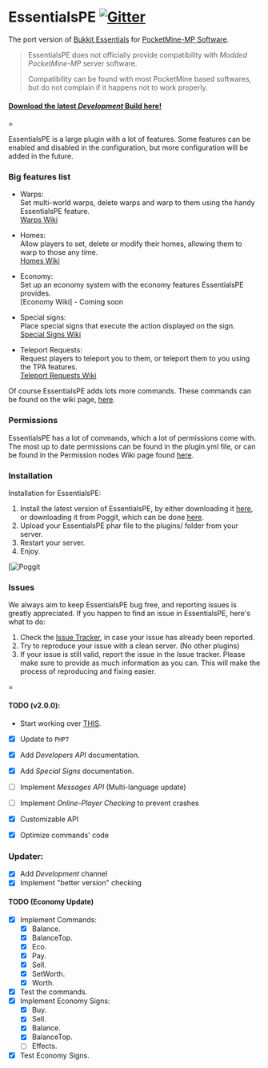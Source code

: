 EssentialsPE  [![Gitter](https://badges.gitter.im/Join%20Chat.svg)](https://gitter.im/LegendOfMCPE/EssentialsPE?utm_source=badge&utm_medium=badge&utm_campaign=pr-badge&utm_content=badge)
=========

The port version of [Bukkit Essentials](http://dev.bukkit.org/bukkit-plugins/essentials/) for [PocketMine-MP Software](http://www.pmmp.gq/).

> EssentialsPE does not officially provide compatibility with _Modded PocketMine-MP_ server software.
>
> Compatibility can be found with most PocketMine based softwares, but do not complain if it happens not to work properly.

#### [Download the latest _Development_ Build here!](https://github.com/LegendOfMCPE/EssentialsPE/raw/travis-build/EssentialsPE.phar)

=

EssentialsPE is a large plugin with a lot of features. Some features can be enabled and disabled in the configuration, but more configuration will be added in the future.

### Big features list
 - Warps:<br>
 Set multi-world warps, delete warps and warp to them using the handy EssentialsPE feature.<br>
 [Warps Wiki](https://github.com/LegendOfMCPE/EssentialsPE/wiki/Commands-List#warp-commands)
 
 - Homes:<br>
 Allow players to set, delete or modify their homes, allowing them to warp to those any time.<br>
 [Homes Wiki](https://github.com/LegendOfMCPE/EssentialsPE/wiki/Commands-List#home-commands)
 
 - Economy:<br>
 Set up an economy system with the economy features EssentialsPE provides.<br>
 [Economy Wiki] - Coming soon
 
 - Special signs:<br>
 Place special signs that execute the action displayed on the sign.<br>
 [Special Signs Wiki](https://github.com/LegendOfMCPE/EssentialsPE/wiki/Special-Signs)

 - Teleport Requests:<br>
 Request players to teleport you to them, or teleport them to you using the TPA features.<br>
 [Teleport Requests Wiki](https://github.com/LegendOfMCPE/EssentialsPE/wiki/Commands-List#teleport-requests-commands)

Of course EssentialsPE adds lots more commands. These commands can be found on the wiki page, [here](https://github.com/LegendOfMCPE/EssentialsPE/wiki/Commands-List).

### Permissions
EssentialsPE has a lot of commands, which a lot of permissions come with. The most up to date permissions can be found in the plugin.yml file, or can be found in the Permission nodes Wiki page found [here](https://github.com/LegendOfMCPE/EssentialsPE/wiki/Permission-Nodes).

### Installation
Installation for EssentialsPE:<br>
1. Install the latest version of EssentialsPE, by either downloading it [here](https://github.com/LegendOfMCPE/EssentialsPE/tree/travis-build), or downloading it from Poggit, which can be done [here](https://poggit.pmmp.io/ci/LegendOfMCPE/EssentialsPE/EssentialsPE).<br>
2. Upload your EssentialsPE phar file to the plugins/ folder from your server.<br>
3. Restart your server.<br>
4. Enjoy.<br>

[![Poggit](https://camo.githubusercontent.com/a87103badc2a30942712206730fb7fde92bfd8d7/68747470733a2f2f706f676769742e706d6d702e696f2f63692e736869656c642f426c6f636b486f72697a6f6e732f426c6f636b506574732f426c6f636b50657473)

### Issues
We always aim to keep EssentialsPE bug free, and reporting issues is greatly appreciated. If you happen to find an issue in EssentialsPE, here's what to do:<br>
1. Check the [Issue Tracker](https://github.com/LegendOfMCPE/EssentialsPE/issues), in case your issue has already been reported.<br>
2. Try to reproduce your issue with a clean server. (No other plugins)<br>
3. If your issue is still valid, report the issue in the Issue tracker. Please make sure to provide as much information as you can. This will make the process of reproducing and fixing easier.<br>

=

#### TODO (v2.0.0):
* Start working over [THIS](https://gist.github.com/shoghicp/88acec9d15564ccc8e75).
- [x] Update to `PHP7`
- [x] Add _Developers API_ documentation.
- [x] Add _Special Signs_ documentation.
- [ ] Implement _Messages API_ (Multi-language update)
- [ ] Implement _Online-Player Checking_ to prevent crashes
- [x] Customizable API
- [x] Optimize commands' code


### Updater:
  - [x] Add _Development_ channel
  - [x] Implement "better version" checking

#### TODO (Economy Update)
  - [x] Implement Commands:
     - [x] Balance.
     - [x] BalanceTop.
     - [x] Eco.
     - [x] Pay.
     - [x] Sell.
     - [x] SetWorth.
     - [x] Worth.
  - [x] Test the commands.
  - [x] Implement Economy Signs:
     - [x] Buy.
     - [x] Sell.
     - [x] Balance.
     - [x] BalanceTop.
     - [ ] Effects.
  - [x] Test Economy Signs.
